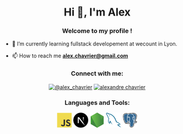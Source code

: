 <h1 align="center">Hi 👋, I'm Alex</h1>
<h3 align="center">Welcome to my profile !</h3>

- 🌱 I’m currently learning fullstack developement at wecount in Lyon.

- 📫 How to reach me **alex.chavrier@gmail.com**

<h3 align="center">Connect with me:</h3>
<p align="center">
<a href="https://twitter.com/@alex_chavrier" target="blank"><img align="center" src="https://raw.githubusercontent.com/rahuldkjain/github-profile-readme-generator/master/src/images/icons/Social/twitter.svg" alt="@alex_chavrier" height="30" width="40" /></a>
<a href="https://linkedin.com/in/alexandre chavrier" target="blank"><img align="center" src="https://raw.githubusercontent.com/rahuldkjain/github-profile-readme-generator/master/src/images/icons/Social/linked-in-alt.svg" alt="alexandre chavrier" height="30" width="40" /></a>
</p>

<h3 align="center">Languages and Tools:</h3>
<p align="center"
  <img src="https://raw.githubusercontent.com/devicons/devicon/master/icons/typescript/typescript-original.svg" width="40" height="40"/>
  <img src="https://raw.githubusercontent.com/devicons/devicon/master/icons/javascript/javascript-original.svg" width="40" height="40"/>
  <img src="https://raw.githubusercontent.com/devicons/devicon/master/icons/nextjs/nextjs-original.svg" width="40" height="40"/>
  <img src="https://raw.githubusercontent.com/devicons/devicon/master/icons/nodejs/nodejs-original.svg" width="40" height="40"/>
  <img src="https://raw.githubusercontent.com/devicons/devicon/master/icons/mysql/mysql-original.svg" width="40" height="40"/>
  <img src="https://raw.githubusercontent.com/devicons/devicon/master/icons/postgresql/postgresql-original.svg" width="40" height="40"/>
</p>
